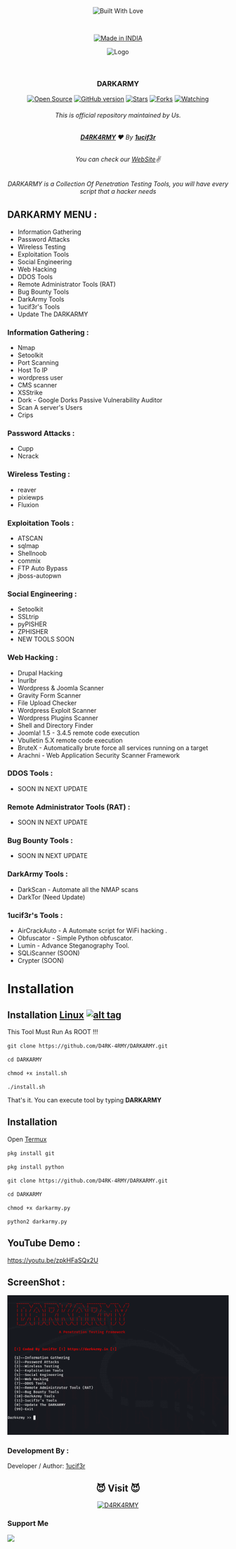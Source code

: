 <p align=center>
  <img title="Built With Love" src="https://forthebadge.com/images/badges/built-with-love.svg"></p>

<br>

<p align=center>
  <a href="https://www.instagram.com/0x1ucif3r"><img title="Made in INDIA" src="https://img.shields.io/badge/MADE%20IN-INDIA-SCRIPT?colorA=%23ff8100&colorB=%23017e40&colorC=%23ff0000&style=for-the-badge"></a>
  </p>

<p align="center">
  <img src="https://github.com/D4RK-4RMY/DARKARMY/blob/main/darkarmylogo-removebg-preview%20(2).png" alt=" Logo" />
</p>

<br>

### <p align="center">DARKARMY<p align="center">

<p align=center>
  <a href="https://www.instagram.com/0x1ucif3r"><img title="Open Source" src="https://img.shields.io/badge/Open%20Source-%E2%99%A5-red" ></a>
  <a href="https://www.instagram.com/0x1ucif3r"><img title="GitHub version" src="https://d25lcipzij17d.cloudfront.net/badge.svg?id=gh&type=6&v=2.0&x2=0" ></a>
  <a href="https://www.instagram.com/0x1ucif3r"><img title="Stars" src="https://img.shields.io/github/stars/D4RK-4RMY/DARKARMY?style=social" ></a>
  <a href="https://github.com/1ucif3r/network/members"><img title="Forks" src="https://img.shields.io/github/forks/D4RK-4RMY/DARKARMY?color=red&style=flat-square"></a>
  <a href="https://github.com/1ucif3r"><img title="Watching" src="https://img.shields.io/github/watchers/D4RK-4RMY/DARKARMY?label=Watchers&color=blue&style=flat-square"></a>

###### <p align="center"> *This is official repository maintained by Us.*

###### <p align="center"> [**D4RK4RMY**](https://dark4rmy.in/) ❤️ By [**1ucif3r**](https://www.instagram.com/0x1ucif3r/)

###### <p align="center"> *You can check our [WebSite](https://dark4rmy.in/)✌*

###### <p align="center">DARKARMY is a Collection Of Penetration Testing Tools, you will have every script that a hacker needs<p align="center">

## DARKARMY MENU :

- Information Gathering
- Password Attacks
- Wireless Testing
- Exploitation Tools
- Social Engineering
- Web Hacking
- DDOS Tools
- Remote Administrator Tools (RAT)
- Bug Bounty Tools
- DarkArmy Tools
- 1ucif3r's Tools
- Update The DARKARMY

### Information Gathering :

- Nmap
- Setoolkit
- Port Scanning
- Host To IP
- wordpress user
- CMS scanner
- XSStrike
- Dork - Google Dorks Passive Vulnerability Auditor
- Scan A server's Users
- Crips

### Password Attacks :

- Cupp
- Ncrack

### Wireless Testing :

- reaver
- pixiewps
- Fluxion

### Exploitation Tools :

- ATSCAN
- sqlmap
- Shellnoob
- commix
- FTP Auto Bypass
- jboss-autopwn

### Social Engineering :

- Setoolkit
- SSLtrip
- pyPISHER
- ZPHISHER
- NEW TOOLS SOON

### Web Hacking :

- Drupal Hacking
- Inurlbr
- Wordpress & Joomla Scanner
- Gravity Form Scanner
- File Upload Checker
- Wordpress Exploit Scanner
- Wordpress Plugins Scanner
- Shell and Directory Finder
- Joomla! 1.5 - 3.4.5 remote code execution
- Vbulletin 5.X remote code execution
- BruteX - Automatically brute force all services running on a target
- Arachni - Web Application Security Scanner Framework

### DDOS Tools :

- SOON IN NEXT UPDATE

### Remote Administrator Tools (RAT) :

- SOON IN NEXT UPDATE

### Bug Bounty Tools :

* SOON IN NEXT UPDATE

### DarkArmy Tools :

* DarkScan - Automate all the NMAP scans
* DarkTor (Need Update)

### 1ucif3r's Tools :

* AirCrackAuto - A Automate script for WiFi hacking .
* Obfuscator - Simple Python obfuscator.
* Lumin - Advance Steganography Tool.
* SQLiScanner (SOON)
* Crypter (SOON)


# Installation

## Installation [Linux](https://wikipedia.org/wiki/Linux) [![alt tag](http://icons.iconarchive.com/icons/dakirby309/simply-styled/32/OS-Linux-icon.png)](https://fr.wikipedia.org/wiki/Linux)

This Tool Must Run As ROOT !!!

`git clone https://github.com/D4RK-4RMY/DARKARMY.git`

`cd DARKARMY`

`chmod +x install.sh`

`./install.sh`

That's it. You can execute tool by typing **DARKARMY**

## Installation

Open [Termux](https://play.google.com/store/apps/details?id=com.termux)

`pkg install git`

`pkg install python`

`git clone https://github.com/D4RK-4RMY/DARKARMY.git`

`cd DARKARMY`

`chmod +x darkarmy.py`

`python2 darkarmy.py`

## YouTube Demo :

  https://youtu.be/zpkHFaSQx2U

## ScreenShot :

<p align="center">
  <img src="https://github.com/1ucif3r/DARKARMY/blob/main/Darkarmydemo.png" alt="darkarmy Logo"/>
</p>

### Development By :

Developer / Author: [1ucif3r](https://github.com/1ucif3r)

### <h2 align="center"> 😈 Visit 😈  </h2>

<p align="center">
<a href="https://dark4rmy.in/"><img title="D4RK4RMY" src="https://img.shields.io/badge/D4RK4RMY-%23E4405F.svg?&style=for-the-badge&logo=web&logoColor=white"></a>
</p>

### Support Me

<a href="https://www.buymeacoffee.com/0x1ucif3r"><img src="https://cdn.buymeacoffee.com/buttons/v2/default-yellow.png" width="200" /></a>
